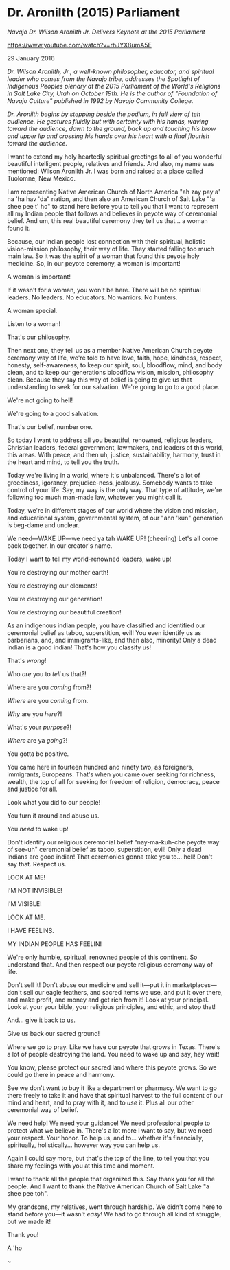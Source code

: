 Dr. Aronilth (2015) Parliament
==============================

_Navajo Dr. Wilson Aronilth Jr. Delivers Keynote at the 2015 Parliament_

https://www.youtube.com/watch?v=rhJYX8umA5E

29 January 2016

_Dr. Wilson Aronilth, Jr., a well-known philosopher, educator, and
spiritual leader who comes from the Navajo tribe, addresses the
Spotlight of Indigenous Peoples plenary at the 2015 Parliament of the
World's Religions in Salt Lake City, Utah on October 19th. He is the
author of "Foundation of Navajo Culture" published in 1992 by Navajo
Community College._

_Dr. Aronilth begins by stepping beside the podium, in full view of
teh audience. He gestures fluidly but with certainty with his hands,
waving toward the audience, down to the ground, back up and touching
his brow and upper lip and crossing his hands over his heart with a
final flourish toward the audience._

I want to extend my holy heartedly spiritual greetings to all of you
wonderful beautiful intelligent people, relatives and friends. And
also, my name was mentioned: Wilson Aronilth Jr. I was born and raised
at a place called Tuolomne, New Mexico.

I am representing Native American Church of North America "ah zay pay
a' na 'ha hav 'da" nation, and then also an American Church of Salt
Lake "'a shee pee t' ho" to stand here before you to tell you that I
want to represent all my Indian people that follows and believes in
peyote way of ceremonial belief. And um, this real beautiful ceremony
they tell us that... a woman found it.

Because, our Indian people lost connection with their spiritual,
holistic vision-mission philosophy, their way of life. They started
falling too much main law. So it was the spirit of a woman that found
this peyote holy medicine. So, in our peyote ceremony, a woman is
important!

A woman is important!

If it wasn't for a woman, you won't be here. There will be no
spiritual leaders. No leaders. No educators. No warriors. No hunters.

A woman special.

Listen to a woman!

That's our philosophy.

Then next one, they tell us as a member Native American Church peyote
ceremony way of life, we're told to have love, faith, hope, kindness,
respect, honesty, self-awareness, to keep our spirit, soul, bloodflow,
mind, and body clean, and to keep our generations bloodflow vision,
mission, philosophy clean. Because they say this way of belief is
going to give us that understanding to seek for our salvation. We're
going to go to a good place.

We're not going to hell!

We're going to a good salvation.

That's our belief, number one.

So today I want to address all you beautiful, renowned, religious
leaders, Christian leaders, federal government, lawmakers, and leaders
of this world, this areas. With peace, and then uh, justice,
sustainability, harmony, trust in the heart and mind, to tell you the
truth.

Today we're living in a world, where it's unbalanced. There's a lot of
greediness, igorancy, prejudice-ness, jealousy. Somebody wants to take
control of your life. Say, my way is the only way. That type of
attitude, we're following too much man-made law, whatever you might
call it.

Today, we're in different stages of our world where the vision and
mission, and educational system, governmental system, of our "ahn
'kun" generation is beg-dame and unclear.

We need—WAKE UP—we need ya tah WAKE UP! (cheering) Let's all come back
together. In our creator's name.

Today I want to tell my world-renowned leaders, wake up! 

You're destroying our mother earth!

You're destroying our elements!

You're destroying our generation!

You're destroying our beautiful creation!

As an indigenous indian people, you have classified and identified our
ceremonial belief as taboo, superstition, evil! You even identify us
as barbarians, and, and immigrants-like, and then also, minority! Only
a dead indian is a good indian! That's how you classify us!

That's _wrong_!

Who _are_ you to _tell_ us that?!

Where are you _coming_ from?!

_Where_ are you _coming_ from.

_Why_ are you _here_?!

What's your _purpose_?!

_Where_ are ya _going_?!

You gotta be positive.

You came here in fourteen hundred and ninety two, as foreigners,
immigrants, Europeans. That's when you came over seeking for richness,
wealth, the top of all for seeking for freedom of religion, democracy,
peace and justice for all.

Look what you did to our people!

You turn it around and abuse us.

You _need_ to wake up!

Don't identify our religious ceremonial belief "nay-ma-kuh-che peyote
way of see-uh" ceremonial belief as taboo, superstition, evil! Only a
dead Indians are good indian! That ceremonies gonna take you
to... hell! Don't say that. Respect us.

LOOK AT ME!

I'M NOT INVISIBLE!

I'M VISIBLE!

LOOK AT ME.

I HAVE FEELINS.

MY INDIAN PEOPLE HAS FEELIN!

We're only humble, spiritual, renowned people of this continent. So
understand that. And then respect our peyote religious ceremony way
of life. 

Don't sell it! Don't abuse our medicine and sell it—put it in
marketplaces—don't sell our eagle feathers, and sacred items we use,
and put it over there, and make profit, and money and get rich from
it! Look at your principal. Look at your your bible, your religious
principles, and ethic, and stop that! 

And... give it back to us.

Give us back our sacred ground!

Where we go to pray. Like we have our peyote that grows in
Texas. There's a lot of people destroying the land. You need to wake
up and say, hey wait! 

You know, please protect our sacred land where this peyote grows. So
we could go there in peace and harmony.

See we don't want to buy it like a department or pharmacy. We want to
go there freely to take it and have that spiritual harvest to the full
content of our mind and heart, and to pray with it, and to _use_
it. Plus all our other ceremonial way of belief.

We need help! We need your guidance! We need professional people to
protect what we believe in. There's a lot more I want to say, but we
need your respect. Your honor. To help us, and to... whether it's
financially, spiritually, holistically... however way you can help us.


Again I could say more, but that's the top of the line, to tell you
that you share my feelings with you at this time and moment.

I want to thank all the people that organized this. Say thank you for
all the people. And I want to thank the Native American Church of Salt
Lake "a shee pee toh".

My grandsons, my relatives, went through hardship. We didn't come here
to stand before you—it wasn't _easy_! We had to go through all kind of
struggle, but we made it!

Thank you!

A 'ho

~
